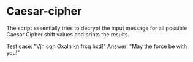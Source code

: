 # Caesar-cipher

The script essentially tries to decrypt the input message for all possible Caesar Cipher shift values and prints the results.

Test case: "Vjh cqn Oxaln kn frcq hxd!"
Answer: "May the force be with you!"
